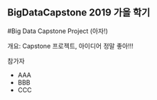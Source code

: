## BigDataCapstone 2019 가을 학기

#Big Data Capstone Project (아자!)


개요: Capstone 프로젝트, 아이디어 정말 좋아!!!

참가자
   - AAA
   - BBB
   - CCC
   
   
